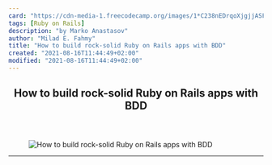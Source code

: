 ```yaml
---
card: "https://cdn-media-1.freecodecamp.org/images/1*C238nEDrqoXjgjjASFwfRg.png"
tags: [Ruby on Rails]
description: "by Marko Anastasov"
author: "Milad E. Fahmy"
title: "How to build rock-solid Ruby on Rails apps with BDD"
created: "2021-08-16T11:44:49+02:00"
modified: "2021-08-16T11:44:49+02:00"
---
```

<div class="site-wrapper">
<main id="site-main" class="site-main outer">
<div class="inner">
<article class="post-full post tag-ruby-on-rails tag-web-development tag-programming tag-tech tag-technology ">
<header class="post-full-header">
<h1 class="post-full-title">How to build rock-solid Ruby on Rails apps with BDD</h1>
</header>
<figure class="post-full-image">
<picture>
<source media="(max-width: 700px)" sizes="1px" srcset="data:image/gif;base64,R0lGODlhAQABAIAAAAAAAP///yH5BAEAAAAALAAAAAABAAEAAAIBRAA7 1w">
<source media="(min-width: 701px)" sizes="(max-width: 800px) 400px,
(max-width: 1170px) 700px,
1400px" srcset="https://cdn-media-1.freecodecamp.org/images/1*C238nEDrqoXjgjjASFwfRg.png 300w,
https://cdn-media-1.freecodecamp.org/images/1*C238nEDrqoXjgjjASFwfRg.png 600w,
https://cdn-media-1.freecodecamp.org/images/1*C238nEDrqoXjgjjASFwfRg.png 1000w,
https://cdn-media-1.freecodecamp.org/images/1*C238nEDrqoXjgjjASFwfRg.png 2000w">
<img onerror="this.style.display='none'" src="https://cdn-media-1.freecodecamp.org/images/1*C238nEDrqoXjgjjASFwfRg.png" alt="How to build rock-solid Ruby on Rails apps with BDD">
</picture>
</figure>
<section class="post-full-content">
<div class="post-content medium-migrated-article">
</div>
<hr>
</section>
</article>
</div>
</main>
</div>
<!-- Google Tag Manager (noscript) -->
<!-- End Google Tag Manager (noscript) -->
